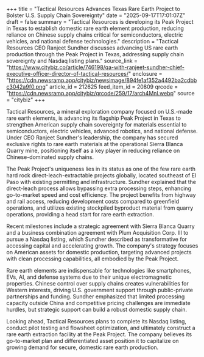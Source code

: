 +++
title = "Tactical Resources Advances Texas Rare Earth Project to Bolster U.S. Supply Chain Sovereignty"
date = "2025-09-17T17:01:07Z"
draft = false
summary = "Tactical Resources is developing its Peak Project in Texas to establish domestic rare earth element production, reducing reliance on Chinese supply chains critical for semiconductors, electric vehicles, and national defense technologies."
description = "Tactical Resources CEO Ranjeet Sundher discusses advancing US rare earth production through the Peak Project in Texas, addressing supply chain sovereignty and Nasdaq listing plans."
source_link = "https://www.citybiz.co/article/746198/qa-with-ranjeet-sundher-chief-executive-officer-director-of-tactical-resources/"
enclosure = "https://cdn.newsramp.app/citybiz/newsimage/894fe1af352a4492ba2cdbbc3042a9f0.png"
article_id = 212625
feed_item_id = 20809
qrcode = "https://cdn.newsramp.app/citybiz/qrcode/259/17/arch4Mnl.webp"
source = "citybiz"
+++

<p>Tactical Resources, a mineral exploration company focused on U.S.-made rare earth elements, is advancing its flagship Peak Project in Texas to strengthen American supply chain sovereignty for materials essential to semiconductors, electric vehicles, advanced robotics, and national defense. Under CEO Ranjeet Sundher's leadership, the company has secured exclusive rights to rare earth materials at the operational Sierra Blanca Quarry mine, positioning itself as a key player in reducing reliance on Chinese-dominated supply chains.</p><p>The Peak Project's uniqueness lies in its status as one of the few rare earth hard rock direct-leach-extractable projects globally, located southeast of El Paso with existing permitting and infrastructure. Sundher explained that the direct-leach process allows bypassing extra processing steps, enhancing go-to-market speed and cost efficiency. The project benefits from highway and rail access, reducing development costs compared to greenfield operations, and utilizes existing stockpiled byproduct material from quarry operations, providing a head start for rare earth extraction.</p><p>Recent milestones include a strategic agreement with Sierra Blanca Quarry and a business combination agreement with Plum Acquisition Corp. III to pursue a Nasdaq listing, which Sundher described as transformative for accessing capital and accelerating growth. The company's strategy focuses on American assets for domestic production, targeting advanced projects with clean processing capabilities, all embodied by the Peak Project.</p><p>Rare earth elements are indispensable for technologies like smartphones, EVs, AI, and defense systems due to their unique electromagnetic properties. Chinese control over supply chains creates vulnerabilities for Western interests, driving U.S. government support through public-private partnerships and funding. Sundher emphasized that limited processing capacity outside China and competitive pricing challenges are immediate hurdles, but strategic support can build a robust domestic supply chain.</p><p>Looking ahead, Tactical Resources plans to complete its Nasdaq listing, conduct pilot testing and flowsheet optimization, and ultimately construct a rare earth extraction facility at the Peak Project. The company believes its go-to-market plan and differentiated asset position it to capitalize on growing demand for secure, domestic rare earth production.</p>